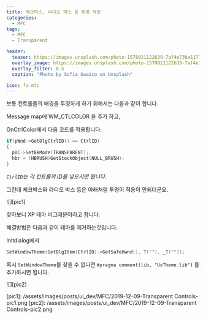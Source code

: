 ```yaml
---
title: 체크박스, 라디오 박스 등 투명 적용
categories:
  - MFC
tags:
  - MFC
  - Transparent

header:
  teaser: https://images.unsplash.com/photo-1578021122639-7af4e73ba117?ixlib=rb-1.2.1&ixid=eyJhcHBfaWQiOjEyMDd9&auto=format&fit=crop&w=1350&q=80
  overlay_image: https://images.unsplash.com/photo-1578021122639-7af4e73ba117?ixlib=rb-1.2.1&ixid=eyJhcHBfaWQiOjEyMDd9&auto=format&fit=crop&w=1350&q=80
  overlay_filter: 0.5
  caption: "Photo by Sofia Guaico on Unsplash"

icon: fa-mfc
---
```


보통 컨트롤들의 배경을 투명하게 하기 위해서는 다음과 같이 합니다.

Message map에 WM_CTLCOLOR 을 추가 하고,

OnCtrlColor에서 다음 코드를 적용합니다.

```cpp
if(pWnd->GetDlgCtrlID() == CtrlID)
{
  pDC->SetBkMode(TRANSPARENT);
  hbr = (HBRUSH)GetStockObject(NULL_BRUSH);
}
```
_`CtrlID`는 각 컨트롤의 ID를 넣으시면 됩니다._

그런데 체크박스와 라디오 박스 등은 아래처럼 투명이 적용이 안되더군요.

![][pic1]

찾아보니 XP 테마 버그때문이라고 합니다.

해결방법은 다음과 같이 테마를 제거하는것입니다.

Initdialog에서

```cpp
SetWindowTheme(GetDlgItem(CtrlID)->GetSafeHwnd(), T(""), _T(""));
```

혹시 `SetWindowTheme`를 찾을 수 없다면 `#pragma comment(lib, "UxTheme.lib")` 를 추가하시면 됩니다.

![][pic2]


[pic1]: /assets/images/posts/ui_dev/MFC/2019-12-09-Transparent Controls-pic1.png
[pic2]: /assets/images/posts/ui_dev/MFC/2019-12-09-Transparent Controls-pic2.png